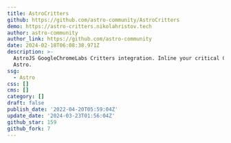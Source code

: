 ```yaml
---
title: AstroCritters
github: https://github.com/astro-community/AstroCritters
demo: https://astro-critters.nikolahristov.tech
author: astro-community
author_link: https://github.com/astro-community
date: 2024-02-18T06:08:38.971Z
description: >-
  AstroJS GoogleChromeLabs Critters integration. Inline your critical CSS with
  Astro.
ssg:
  - Astro
css: []
cms: []
category: []
draft: false
publish_date: '2022-04-20T05:59:04Z'
update_date: '2024-03-23T01:56:04Z'
github_star: 159
github_fork: 7
---
```

